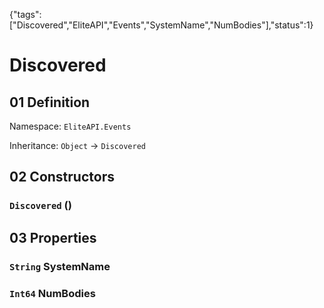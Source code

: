 {"tags":["Discovered","EliteAPI","Events","SystemName","NumBodies"],"status":1}

# Discovered

## 01 Definition

Namespace: `EliteAPI.Events`

Inheritance: `Object` → `Discovered`

## 02 Constructors

### `Discovered` ()

## 03 Properties

### `String` SystemName

### `Int64` NumBodies

